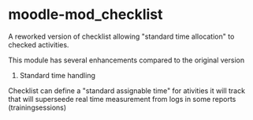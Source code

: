 moodle-mod_checklist
====================

A reworked version of checklist allowing "standard time allocation" to checked activities.

This module has several enhancements compared to the original version

1. Standard time handling

Checklist can define a "standard assignable time" for ativities it will track that will superseede real time
measurement from logs in some reports (trainingsessions)